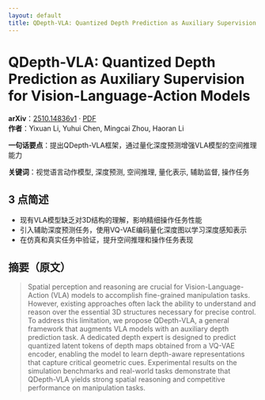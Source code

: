 ```yaml
---
layout: default
title: QDepth-VLA: Quantized Depth Prediction as Auxiliary Supervision for Vision-Language-Action Models
---
```


# QDepth-VLA: Quantized Depth Prediction as Auxiliary Supervision for Vision-Language-Action Models
**arXiv**：[2510.14836v1](https://arxiv.org/abs/2510.14836) · [PDF](https://arxiv.org/pdf/2510.14836.pdf)  
**作者**：Yixuan Li, Yuhui Chen, Mingcai Zhou, Haoran Li  

**一句话要点**：提出QDepth-VLA框架，通过量化深度预测增强VLA模型的空间推理能力

**关键词**：视觉语言动作模型, 深度预测, 空间推理, 量化表示, 辅助监督, 操作任务

## 3 点简述
- 现有VLA模型缺乏对3D结构的理解，影响精细操作任务性能
- 引入辅助深度预测任务，使用VQ-VAE编码量化深度图以学习深度感知表示
- 在仿真和真实任务中验证，提升空间推理和操作任务表现

## 摘要（原文）

> Spatial perception and reasoning are crucial for Vision-Language-Action (VLA)
> models to accomplish fine-grained manipulation tasks. However, existing
> approaches often lack the ability to understand and reason over the essential
> 3D structures necessary for precise control. To address this limitation, we
> propose QDepth-VLA, a general framework that augments VLA models with an
> auxiliary depth prediction task. A dedicated depth expert is designed to
> predict quantized latent tokens of depth maps obtained from a VQ-VAE encoder,
> enabling the model to learn depth-aware representations that capture critical
> geometric cues. Experimental results on the simulation benchmarks and
> real-world tasks demonstrate that QDepth-VLA yields strong spatial reasoning
> and competitive performance on manipulation tasks.

